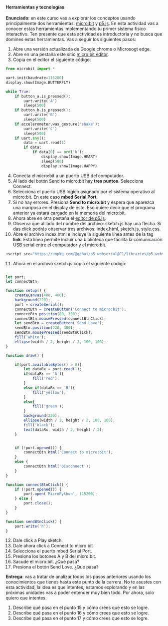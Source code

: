 #### Herramientas y tecnologías

**Enunciado**: en este curso vas a explorar los conceptos usando principalmente dos herramientas: 
[micro:bit](https://microbit.org/) y [p5.js](https://p5js.org/). En esta actividad vas a 
conocer estas herramientas implementando tu primer sistema físico interactivo. Ten presente 
que esta actividad es introductoria y no busca que domines estas herramientas. Vas a seguir 
los siguientes pasos:

1. Abre una versión actualizada de Google chrome o Microsogt edge.
2. Abre en una pestaña este sitio [micro:bit editor](https://python.microbit.org/v/3).
3. Copia en el editor el siguiente código:

``` py
from microbit import *

uart.init(baudrate=115200)
display.show(Image.BUTTERFLY)

while True:
    if button_a.is_pressed():
        uart.write('A')
        sleep(500)
    if button_b.is_pressed():
        uart.write('B')
        sleep(500)
    if accelerometer.was_gesture('shake'):
        uart.write('C')
        sleep(500)
    if uart.any():
        data = uart.read(1)
        if data:
            if data[0] == ord('h'):
                display.show(Image.HEART)
                sleep(500)
                display.show(Image.HAPPY)
```

4. Conecta el micro:bit a un puerto USB del computador.
5. Al lado del botón Send to micro:bit hay **tres puntos**. Selecciona Connect.
6. Selecciona el puerto USB lógico asignado por el sistema operativo al micro:bit. En este
   caso **mbed Serial Port**.
7. Si no hay errores. Presiona **Send to micro:bit** y espera que aparezca una mariposa en 
el display de este. Eso quiere decir que el programa anterior ya estará cargado en la memoria 
del micro:bit.
8. Ahora abre en otra pestaña el [editor de p5.js](https://p5js.org/).
9. Observa que al lado del nombre del archivo: sketch.js hay una flecha. Si das click 
podrás observar tres archivos: index.html, sketch.js, style.css.
10. Abre el archivo index.html e incluye la siguiente línea antes de la tag **link**. Esta línea 
permite incluir una biblioteca que facilita la comunicación USB serial entre el computador 
y el micro:bit.

``` js
<script src="https://unpkg.com/@gohai/p5.webserial@^1/libraries/p5.webserial.js"></script>
```
11. Ahora en el archivo sketch.js copia el siguiente código:

``` js

let port;
let connectBtn;

function setup() {
    createCanvas(400, 400);
    background(220);
    port = createSerial();
    connectBtn = createButton('Connect to micro:bit');
    connectBtn.position(80, 300);
    connectBtn.mousePressed(connectBtnClick);
    let sendBtn = createButton('Send Love');
    sendBtn.position(220, 300);
    sendBtn.mousePressed(sendBtnClick);
    fill('white');
    ellipse(width / 2, height / 2, 100, 100);
}

function draw() {

    if(port.availableBytes() > 0){
        let dataRx = port.read(1);
        if(dataRx == 'A'){
            fill('red');   
        }
        else if(dataRx == 'B'){
            fill('yellow'); 
        }
        else{
            fill('green'); 
        }
        background(220);
        ellipse(width / 2, height / 2, 100, 100);
        fill('black');
        text(dataRx, width / 2, height / 2);
    }    


    if (!port.opened()) {
        connectBtn.html('Connect to micro:bit');
    } 
    else {
        connectBtn.html('Disconnect');
    }
}

function connectBtnClick() {
    if (!port.opened()) {
        port.open('MicroPython', 115200);
    } else {
        port.close();
    }
}

function sendBtnClick() {
    port.write('h');
}

```

12. Dale click a Play sketch.
13. Dale ahora click a Connect to micro:bit
14. Selecciona el puerto mbed Serial Port.
15. Presiona los botones A y B del micro:bit.
16. Sacude el micro:bit. ¿Qué pasa?
17. Presiona el botón Send Love. ¿Qué pasa?

**Entrega**: vas a tratar de analizar todos los pasos anteriores usando 
los conocimientos que tienes hasta este punto de la carrera. No te asustes 
con esta actividad, la idea es que intentes, estamos explorando y en las próximas 
unidades vas a poder entender muy bien todo. Por ahora, solo quiero que intentes.

1. Describe qué pasa en el punto 15 y cómo crees que esto se logre.
2. Describe qué pasa en el punto 16 y cómo crees que esto se logre.
3. Describe qué pasa en el punto 17 y cómo crees que esto se logre.